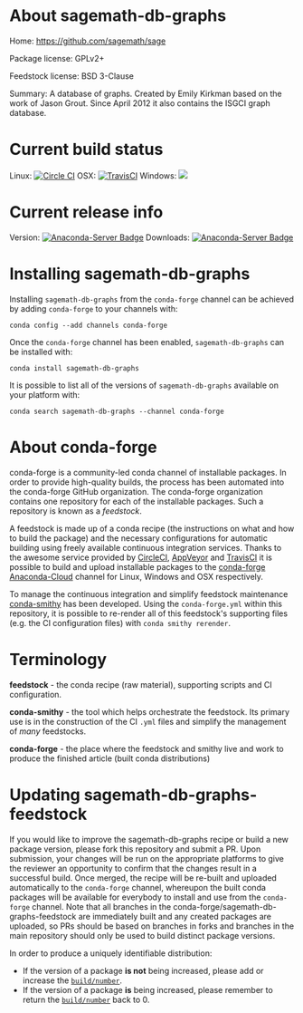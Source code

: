 About sagemath-db-graphs
========================

Home: https://github.com/sagemath/sage

Package license: GPLv2+

Feedstock license: BSD 3-Clause

Summary: A database of graphs. Created by Emily Kirkman based on the work of Jason
Grout. Since April 2012 it also contains the ISGCI graph database.




Current build status
====================

Linux: [![Circle CI](https://circleci.com/gh/conda-forge/sagemath-db-graphs-feedstock.svg?style=shield)](https://circleci.com/gh/conda-forge/sagemath-db-graphs-feedstock)
OSX: [![TravisCI](https://travis-ci.org/conda-forge/sagemath-db-graphs-feedstock.svg?branch=master)](https://travis-ci.org/conda-forge/sagemath-db-graphs-feedstock)
Windows: ![](https://cdn.rawgit.com/conda-forge/conda-smithy/90845bba35bec53edac7a16638aa4d77217a3713/conda_smithy/static/disabled.svg)

Current release info
====================
Version: [![Anaconda-Server Badge](https://anaconda.org/conda-forge/sagemath-db-graphs/badges/version.svg)](https://anaconda.org/conda-forge/sagemath-db-graphs)
Downloads: [![Anaconda-Server Badge](https://anaconda.org/conda-forge/sagemath-db-graphs/badges/downloads.svg)](https://anaconda.org/conda-forge/sagemath-db-graphs)

Installing sagemath-db-graphs
=============================

Installing `sagemath-db-graphs` from the `conda-forge` channel can be achieved by adding `conda-forge` to your channels with:

```
conda config --add channels conda-forge
```

Once the `conda-forge` channel has been enabled, `sagemath-db-graphs` can be installed with:

```
conda install sagemath-db-graphs
```

It is possible to list all of the versions of `sagemath-db-graphs` available on your platform with:

```
conda search sagemath-db-graphs --channel conda-forge
```


About conda-forge
=================

conda-forge is a community-led conda channel of installable packages.
In order to provide high-quality builds, the process has been automated into the
conda-forge GitHub organization. The conda-forge organization contains one repository
for each of the installable packages. Such a repository is known as a *feedstock*.

A feedstock is made up of a conda recipe (the instructions on what and how to build
the package) and the necessary configurations for automatic building using freely
available continuous integration services. Thanks to the awesome service provided by
[CircleCI](https://circleci.com/), [AppVeyor](http://www.appveyor.com/)
and [TravisCI](https://travis-ci.org/) it is possible to build and upload installable
packages to the [conda-forge](https://anaconda.org/conda-forge)
[Anaconda-Cloud](http://docs.anaconda.org/) channel for Linux, Windows and OSX respectively.

To manage the continuous integration and simplify feedstock maintenance
[conda-smithy](http://github.com/conda-forge/conda-smithy) has been developed.
Using the ``conda-forge.yml`` within this repository, it is possible to re-render all of
this feedstock's supporting files (e.g. the CI configuration files) with ``conda smithy rerender``.


Terminology
===========

**feedstock** - the conda recipe (raw material), supporting scripts and CI configuration.

**conda-smithy** - the tool which helps orchestrate the feedstock.
                   Its primary use is in the construction of the CI ``.yml`` files
                   and simplify the management of *many* feedstocks.

**conda-forge** - the place where the feedstock and smithy live and work to
                  produce the finished article (built conda distributions)


Updating sagemath-db-graphs-feedstock
=====================================

If you would like to improve the sagemath-db-graphs recipe or build a new
package version, please fork this repository and submit a PR. Upon submission,
your changes will be run on the appropriate platforms to give the reviewer an
opportunity to confirm that the changes result in a successful build. Once
merged, the recipe will be re-built and uploaded automatically to the
`conda-forge` channel, whereupon the built conda packages will be available for
everybody to install and use from the `conda-forge` channel.
Note that all branches in the conda-forge/sagemath-db-graphs-feedstock are
immediately built and any created packages are uploaded, so PRs should be based
on branches in forks and branches in the main repository should only be used to
build distinct package versions.

In order to produce a uniquely identifiable distribution:
 * If the version of a package **is not** being increased, please add or increase
   the [``build/number``](http://conda.pydata.org/docs/building/meta-yaml.html#build-number-and-string).
 * If the version of a package **is** being increased, please remember to return
   the [``build/number``](http://conda.pydata.org/docs/building/meta-yaml.html#build-number-and-string)
   back to 0.
